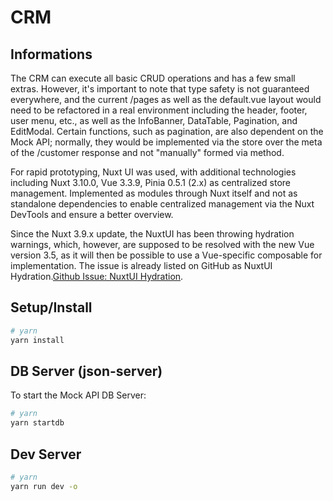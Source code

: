 # CRM

## Informations

The CRM can execute all basic CRUD operations and has a few small extras. However, it's important to note that type safety is not guaranteed everywhere, and the current /pages as well as the default.vue layout would need to be refactored in a real environment including the header, footer, user menu, etc., as well as the InfoBanner, DataTable, Pagination, and EditModal. Certain functions, such as pagination, are also dependent on the Mock API; normally, they would be implemented via the store over the meta of the /customer response and not "manually" formed via method.

For rapid prototyping, Nuxt UI was used, with additional technologies including Nuxt 3.10.0, Vue 3.3.9, Pinia 0.5.1 (2.x) as centralized store management. Implemented as modules through Nuxt itself and not as standalone dependencies to enable centralized management via the Nuxt DevTools and ensure a better overview.

Since the Nuxt 3.9.x update, the NuxtUI has been throwing hydration warnings, which, however, are supposed to be resolved with the new Vue version 3.5, as it will then be possible to use a Vue-specific composable for implementation. The issue is already listed on GitHub as NuxtUI Hydration.[Github Issue: NuxtUI Hydration](https://github.com/nuxt/ui/issues/1171).

## Setup/Install

```bash
# yarn
yarn install

```

## DB Server (json-server)

To start the Mock API DB Server:

```bash
# yarn
yarn startdb

```

## Dev Server

```bash
# yarn
yarn run dev -o

```
